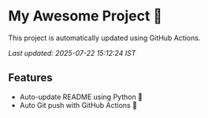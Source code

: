 # My Awesome Project 🚀

This project is automatically updated using GitHub Actions.

_Last updated: 2025-07-22 15:12:24 IST_

## Features
- Auto-update README using Python 🐍
- Auto Git push with GitHub Actions 🤖
